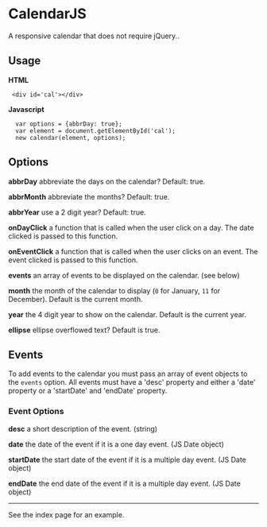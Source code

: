 # CalendarJS

A responsive calendar that does not require jQuery.. 

## Usage

**HTML**

     <div id='cal'></div>

**Javascript**

      var options = {abbrDay: true};
      var element = document.getElementById('cal');
      new calendar(element, options);
      
## Options

  **abbrDay**
  abbreviate the days on the calendar? Default: true.

**abbrMonth**
abbreviate the months? Default: true.

**abbrYear**
use a 2 digit year? Default: true.

**onDayClick**
a function that is called when the user click on a day. The date clicked is passed to this function.

**onEventClick**
a function that is called when the user clicks on an event. The event clicked is passed to this function.

**events**
an array of events to be displayed on the calendar. (see below)

**month**
the month of the calendar to display (`0` for January, `11` for December). Default is the current month.

**year**
the 4 digit year to show on the calendar. Default is the current year.

**ellipse**
ellipse overflowed text? Default is true.

## Events

To add events to the calendar you must pass an array of event objects to the `events` option. All events must have a 'desc' property and either a 'date' property or a 'startDate' and 'endDate' property.

### Event Options

**desc**
a short description of the event. (string)

**date**
the date of the event if it is a one day event. (JS Date object)

**startDate**
the start date of the event if it is a multiple day event. (JS Date object)

**endDate**
the end date of the event if it is a multiple day event. (JS Date object)

<hr>

See the index page for an example.
